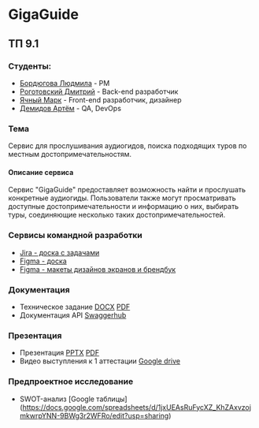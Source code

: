 # GigaGuide

## ТП 9.1

### Студенты:
- [Бордюгова Людмила](https://github.com/Amelia-coder) - PM
- [Роготовский Дмитрий](https://github.com/Hakyur) - Back-end разработчик
- [Ячный Марк](https://github.com/MarkYachnyy) - Front-end разработчик, дизайнер
- [Демидов Артём](https://github.com/LatinMapsLives) - QA, DevOps

### Тема
Сервис для прослушивания аудиогидов, поиска подходящих туров по местным достопримечательностям.

#### Описание сервиса
  Сервис "GigaGuide" предоставляет возможность найти и прослушать конкретные аудиогиды. Пользователи также могут просматривать доступные достопримечательности и информацию о них, выбирать туры, соединяющие несколько таких достопримечательностей.

### Сервисы командной разработки
  - [Jira - доска с задачами](https://melgrebannyusith.atlassian.net/jira/software/projects/GUARD/boards/3?atlOrigin=eyJpIjoiN2JkMWNmZDE1OTdlNGZiODkzOTIxZmMwNjg1Y2EzMTciLCJwIjoiaiJ9)
  - [Figma - доска](https://www.figma.com/board/7V8hfokyhVc5VN5UFa2SD0/%D0%90%D1%83%D0%B4%D0%B8%D0%BE%D0%B3%D0%B8%D0%B4%D1%8B?node-id=0-1&t=zjI9NQ4nZwteQB15-1)
  - [Figma - макеты дизайнов экранов и брендбук](https://www.figma.com/design/VCv4cfkEZguK36LCBo7BWj/%D0%90%D1%83%D0%B4%D0%B8%D0%BE%D0%B3%D0%B8%D0%B4%D1%8B-%D0%B4%D0%B8%D0%B7%D0%B0%D0%B9%D0%BD?node-id=0-1&t=5QrhRxIY97VcRbKf-1)

### Документация
  - Техническое задание [DOCX](https://github.com/LatinMapsLives/GigaGuide/blob/main/documentation/%D0%A2%D0%B5%D1%85%D0%BD%D0%B8%D1%87%D0%B5%D1%81%D0%BA%D0%BE%D0%B5%20%D0%B7%D0%B0%D0%B4%D0%B0%D0%BD%D0%B8%D0%B5.docx) [PDF](https://github.com/LatinMapsLives/GigaGuide/blob/main/documentation/%D0%A2%D0%B5%D1%85%D0%BD%D0%B8%D1%87%D0%B5%D1%81%D0%BA%D0%BE%D0%B5%20%D0%B7%D0%B0%D0%B4%D0%B0%D0%BD%D0%B8%D0%B5.pdf)
  - Документация API [Swaggerhub](https://app.swaggerhub.com/apis/QweQwe-0fa/GigaGuide-API/1.0.0)

### Презентация
  - Презентация [PPTX](https://github.com/LatinMapsLives/GigaGuide/blob/main/presentation/GigaGuide%20%D0%9F%D1%80%D0%B5%D0%B7%D0%B5%D0%BD%D1%82%D0%B0%D1%86%D0%B8%D1%8F.pptx) [PDF](https://github.com/LatinMapsLives/GigaGuide/blob/main/presentation/GigaGuide%20%D0%9F%D1%80%D0%B5%D0%B7%D0%B5%D0%BD%D1%82%D0%B0%D1%86%D0%B8%D1%8F.pdf)
  - Видео выступления к 1 аттестации [Google drive](https://drive.google.com/file/d/1a5Djmm-MIyd6UD06F7tifHbb_PvEhg7m/view?usp=sharing)
    
### Предпроектное исследование
  - SWOT-анализ [Google таблицы] (https://docs.google.com/spreadsheets/d/1jxUEAsRuFycXZ_KhZAxvzojmkwrpYNN-9BWg3r2WFRo/edit?usp=sharing)

